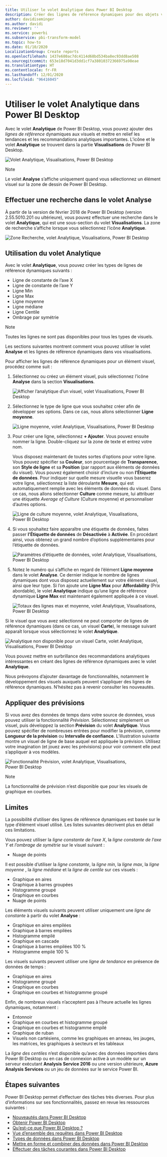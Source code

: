 ```yaml
---
title: Utiliser le volet Analytique dans Power BI Desktop
description: Créer des lignes de référence dynamiques pour des objets visuels dans Power BI Desktop
author: davidiseminger
ms.author: davidi
ms.reviewer: ''
ms.service: powerbi
ms.subservice: pbi-transform-model
ms.topic: how-to
ms.date: 01/10/2020
LocalizationGroup: Create reports
ms.openlocfilehash: 1437e680ac7dc4114d68bd534ba8ec93dd8ae508
ms.sourcegitcommit: 653e18d7041d3dd1cf7a38010372366975a98eae
ms.translationtype: HT
ms.contentlocale: fr-FR
ms.lasthandoff: 12/01/2020
ms.locfileid: "96416045"
---
```

# <a name="use-the-analytics-pane-in-power-bi-desktop"></a>Utiliser le volet Analytique dans Power BI Desktop

Avec le volet **Analytique** de Power BI Desktop, vous pouvez ajouter des *lignes de référence* dynamiques aux visuels et mettre en relief les tendances et les recommandations analytiques importantes. L’icône et le volet **Analytique** se trouvent dans la partie **Visualisations** de Power BI Desktop.

![Volet Analytique, Visualisations, Power BI Desktop](media/desktop-analytics-pane/analytics-pane_1.png)

> [!NOTE]
> Le volet **Analyse** s’affiche uniquement quand vous sélectionnez un élément visuel sur la zone de dessin de Power BI Desktop.

## <a name="search-within-the-analytics-pane"></a>Effectuer une recherche dans le volet Analyse

À partir de la version de février 2018 de Power BI Desktop (version 2.55.5010.201 ou ultérieure), vous pouvez effectuer une recherche dans le volet **Analytique**, qui est une sous-section du volet **Visualisations**. La zone de recherche s’affiche lorsque vous sélectionnez l’icône **Analytique**.

![Zone Recherche, volet Analytique, Visualisations, Power BI Desktop](media/desktop-analytics-pane/analytics-pane_1b.png)

## <a name="use-the-analytics-pane"></a>Utilisation du volet Analytique

Avec le volet **Analytique**, vous pouvez créer les types de lignes de référence dynamiques suivants :

* Ligne de constante de l’axe X
* Ligne de constante de l’axe Y
* Ligne Min
* Ligne Max
* Ligne moyenne
* Ligne médiane
* Ligne Centile
* Ombrage par symétrie

> [!NOTE]
> Toutes les lignes ne sont pas disponibles pour tous les types de visuels.

Les sections suivantes montrent comment vous pouvez utiliser le volet **Analyse** et les lignes de référence dynamiques dans vos visualisations.

Pour afficher les lignes de référence dynamiques pour un élément visuel, procédez comme suit :

1. Sélectionnez ou créez un élément visuel, puis sélectionnez l’icône **Analyse** dans la section **Visualisations**.

    ![Afficher l’analytique d’un visuel, volet Visualisations, Power BI Desktop](media/desktop-analytics-pane/analytics-pane_2.png)

2. Sélectionnez le type de ligne que vous souhaitez créer afin de développer ses options. Dans ce cas, nous allons sélectionner **Ligne moyenne**.

    ![Ligne moyenne, volet Analytique, Visualisations, Power BI Desktop](media/desktop-analytics-pane/analytics-pane_3.png)

3. Pour créer une ligne, sélectionnez **+&nbsp;Ajouter**. Vous pouvez ensuite nommer la ligne. Double-cliquez sur la zone de texte et entrez votre nom.

    Vous disposez maintenant de toutes sortes d’options pour votre ligne. Vous pouvez spécifier sa **Couleur**, son pourcentage de **Transparence**, son **Style de ligne** et sa **Position** (par rapport aux éléments de données du visuel). Vous pouvez également choisir d’inclure ou non **l’Étiquette de données**. Pour indiquer sur quelle mesure visuelle vous baserez votre ligne, sélectionnez la liste déroulante **Mesure**, qui est automatiquement remplie avec les éléments de données du visuel. Dans ce cas, nous allons sélectionner **Culture** comme mesure, lui attribuer une étiquette *Average of Culture* (Culture moyenne) et personnaliser d’autres options.

    ![Ligne de culture moyenne, volet Analytique, Visualisations, Power BI Desktop](media/desktop-analytics-pane/analytics-pane_4.png)

4. Si vous souhaitez faire apparaître une étiquette de données, faites passer **l’Étiquette de données** de **Désactivée** à **Activée**. En procédant ainsi, vous obtenez un grand nombre d’options supplémentaires pour l’étiquette de données.

    ![Paramètres d’étiquette de données, volet Analytique, Visualisations, Power BI Desktop](media/desktop-analytics-pane/analytics-pane_5.png)

5. Notez le numéro qui s’affiche en regard de l’élément **Ligne moyenne** dans le volet **Analyse**. Ce dernier indique le nombre de lignes dynamiques dont vous disposez actuellement sur votre élément visuel, ainsi que leur type. Si l’on ajoute une **Ligne Max** pour **Affordability** (Prix abordable), le volet **Analytique** indique qu’une ligne de référence dynamique **Ligne Max** est maintenant également appliquée à ce visuel.

    ![Totaux des lignes max et moyenne, volet Analytique, Visualisations, Power BI Desktop](media/desktop-analytics-pane/analytics-pane_6.png)

Si le visuel que vous avez sélectionné ne peut comporter de lignes de référence dynamiques (dans ce cas, un visuel **Carte**), le message suivant apparaît lorsque vous sélectionnez le volet **Analytique**.

![Analytique non disponible pour un visuel Carte, volet Analytique, Visualisations, Power BI Desktop](media/desktop-analytics-pane/analytics-pane_7.png)

Vous pouvez mettre en surbrillance des recommandations analytiques intéressantes en créant des lignes de référence dynamiques avec le volet **Analytique**.

Nous prévoyons d’ajouter davantage de fonctionnalités, notamment le développement des visuels auxquels peuvent s’appliquer des lignes de référence dynamiques. N’hésitez pas à revenir consulter les nouveautés.

## <a name="apply-forecasting"></a>Appliquer des prévisions

Si vous avez des données de temps dans votre source de données, vous pouvez utiliser la fonctionnalité *Prévision*. Sélectionnez simplement un visuel, puis développez la section **Prévision** du volet **Analytique**. Vous pouvez spécifier de nombreuses entrées pour modifier la prévision, comme **Longueur de la prévision** ou **Intervalle de confiance**. L’illustration suivante montre un visuel de ligne de base auquel est appliquée la prévision. Utilisez votre imagination (et jouez avec les prévisions) pour voir comment elle peut s’appliquer à vos modèles.

![Fonctionnalité Prévision, volet Analytique, Visualisations, Power BI Desktop](media/desktop-analytics-pane/analytics-pane_8.png)

> [!NOTE]
> La fonctionnalité de prévision n’est disponible que pour les visuels de graphique en courbes.

## <a name="limitations"></a>Limites

La possibilité d’utiliser des lignes de référence dynamiques est basée sur le type d’élément visuel utilisé. Les listes suivantes décrivent plus en détail ces limitations.

Vous pouvez utiliser la *ligne constante de l’axe X*, la *ligne constante de l’axe Y* et *l’ombrage de symétrie* sur le visuel suivant :

* Nuage de points

Il est possible d’utiliser la *ligne constante*, la *ligne min*, la *ligne max*, la *ligne moyenne* , la *ligne médiane* et la *ligne de centile* sur ces visuels :

* Graphique en aires
* Graphique à barres groupées
* Histogramme groupé
* Graphique en courbes
* Nuage de points

Les éléments visuels suivants peuvent utiliser uniquement une *ligne de constante* à partir du volet **Analyse** :

* Graphique en aires empilées
* Graphique à barres empilées
* Histogramme empilé
* Graphique en cascade
* Graphique à barres empilées 100 %
* Histogramme empilé 100 %

Les visuels suivants peuvent utiliser une *ligne de tendance* en présence de données de temps :

* Graphique en aires
* Histogramme groupé
* Graphique en courbes
* Graphique en courbes et histogramme groupé

Enfin, de nombreux visuels n’acceptent pas à l’heure actuelle les lignes dynamiques, notamment :

* Entonnoir
* Graphique en courbes et histogramme groupé
* Graphique en courbes et histogramme empilé
* Graphique de ruban
* Visuels non cartésiens, comme les graphiques en anneau, les jauges, les matrices, les graphiques à secteurs et les tableaux

La *ligne des centiles* n’est disponible qu’avec des données importées dans Power BI Desktop ou en cas de connexion active à un modèle sur un serveur exécutant **Analysis Service 2016** ou une version ultérieure, **Azure Analysis Services** ou un jeu de données sur le service Power BI.

## <a name="next-steps"></a>Étapes suivantes

Power BI Desktop permet d’effectuer des tâches très diverses. Pour plus d’informations sur ses fonctionnalités, passez en revue les ressources suivantes :

* [Nouveautés dans Power BI Desktop](../fundamentals/desktop-latest-update.md)
* [Obtenir Power BI Desktop](../fundamentals/desktop-get-the-desktop.md)
* [Qu’est-ce que Power BI Desktop ?](../fundamentals/desktop-what-is-desktop.md)
* [Vue d’ensemble des requêtes dans Power BI Desktop](desktop-query-overview.md)
* [Types de données dans Power BI Desktop](../connect-data/desktop-data-types.md)
* [Mettre en forme et combiner des données dans Power BI Desktop](../connect-data/desktop-shape-and-combine-data.md)
* [Effectuer des tâches courantes dans Power BI Desktop](desktop-common-query-tasks.md)
